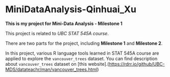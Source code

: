 # MiniDataAnalysis-Qinhuai_Xu
**This is my project for Mini-Data Analysis - Milestone 1**

This project is related to *UBC STAT 545A course*.

There are two parts for the project, including **Milestone 1** and **Milestone 2**.

In this project, various R language tools learned in STAT 545A course are applied to explore the `vancouver_trees` dataset. You can find description about `vancouver_trees` dataset on [this website].(https://rdrr.io/github/UBC-MDS/datateachr/man/vancouver_trees.html)

